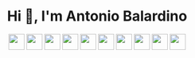 <h1 display="inline-block" align="center">Hi 👋, I'm Antonio Balardino</h1> 

<!-- <p align="left"> <a href="https://www.w3schools.com/css/" target="_blank" rel="noreferrer"> <img src="https://raw.githubusercontent.com/devicons/devicon/master/icons/css3/css3-original-wordmark.svg" alt="css3" width="40" height="40"/> </a> <a href="https://expressjs.com" target="_blank" rel="noreferrer"> <img src="https://raw.githubusercontent.com/devicons/devicon/master/icons/express/express-original-wordmark.svg" alt="express" width="40" height="40"/> </a>  <a href="https://git-scm.com/" target="_blank" rel="noreferrer"> <img src="https://www.vectorlogo.zone/logos/git-scm/git-scm-icon.svg" alt="git" width="40" height="40"/> </a> <a href="https://developer.mozilla.org/en-US/docs/Web/JavaScript" target="_blank" rel="noreferrer"> <img src="https://raw.githubusercontent.com/devicons/devicon/master/icons/javascript/javascript-original.svg" alt="javascript" width="40" height="40"/> </a> <a href="https://www.mongodb.com/" target="_blank" rel="noreferrer"> <img src="https://raw.githubusercontent.com/devicons/devicon/master/icons/mongodb/mongodb-original-wordmark.svg" alt="mongodb" width="40" height="40"/> </a> <a href="https://nodejs.org" target="_blank" rel="noreferrer"> <img src="https://raw.githubusercontent.com/devicons/devicon/master/icons/nodejs/nodejs-original-wordmark.svg" alt="nodejs" width="40" height="40"/> </a> <a href="https://nuxtjs.org/" target="_blank" rel="noreferrer"> <img src="https://www.vectorlogo.zone/logos/nuxtjs/nuxtjs-icon.svg" alt="nuxtjs" width="40" height="40"/> </a> <a href="https://quasar.dev/" target="_blank" rel="noreferrer"> <img src="https://cdn.quasar.dev/logo/svg/quasar-logo.svg" alt="quasar" width="40" height="40"/> </a> <a href="https://reactjs.org/" target="_blank" rel="noreferrer"> <img src="https://raw.githubusercontent.com/devicons/devicon/master/icons/react/react-original-wordmark.svg" alt="react" width="40" height="40"/> </a> <a href="https://reactnative.dev/" target="_blank" rel="noreferrer"> <img src="https://reactnative.dev/img/header_logo.svg" alt="reactnative" width="40" height="40"/> </a> <a href="https://www.typescriptlang.org/" target="_blank" rel="noreferrer"> <img src="https://raw.githubusercontent.com/devicons/devicon/master/icons/typescript/typescript-original.svg" alt="typescript" width="40" height="40"/> </a> <a href="https://vuejs.org/" target="_blank" rel="noreferrer"> <img src="https://raw.githubusercontent.com/devicons/devicon/master/icons/vuejs/vuejs-original-wordmark.svg" alt="vuejs" width="40" height="40"/> </a> </p> -->
<p align='center'>
  <img src="https://img.shields.io/static/v1?style=for-the-badge&message=Git&color=ffffff&logo=Git&logoColor=F05032&label="  height="32 alt="Git logo" />
  <img src="https://img.shields.io/static/v1?style=for-the-badge&message=javascript&color=ffffff&logo=javascript&logoColor=F7DF1E&label=" height="32 alt="Javascript logo" />
  <img src="https://img.shields.io/static/v1?style=for-the-badge&message=typescript&color=ffffff&logo=typescript&logoColor=3178C6&label=" height="32 alt="Typescript logo" />
  <img src="https://img.shields.io/static/v1?style=for-the-badge&message=vue&color=ffffff&logo=vue.js&logoColor=4FC08D&label="  height="32 alt="Vue logo" />
  <img src="https://img.shields.io/static/v1?style=for-the-badge&message=Quasar&color=ffffff&logo=Quasar&logoColor=1976D2&label="  height="32 alt="Quasar logo" />
  <img src="https://img.shields.io/static/v1?style=for-the-badge&message=React&color=ffffff&logo=React&logoColor=61DAFB&label="  height="32 alt="React logo" />
  <img src="https://img.shields.io/static/v1?style=for-the-badge&message=NextJS&color=ffffff&logo=Next.JS&logoColor=000000&label="  height="32 alt="React logo" />
  <img src="https://img.shields.io/static/v1?style=for-the-badge&message=TailwindCss&color=ffffff&logo=TailwindCss&logoColor=06B6D4&label="  height="32 alt="React logo" />
  <img src="https://img.shields.io/static/v1?style=for-the-badge&message=Express&color=ffffff&logo=Express&logoColor=000000&label="  height="32 alt="Node logo" />
  <img src="https://img.shields.io/static/v1?style=for-the-badge&message=MongoDb&color=ffffff&logo=MongoDb&logoColor=47A248&label="  height="32 alt="MongoDB logo" />
</p>
